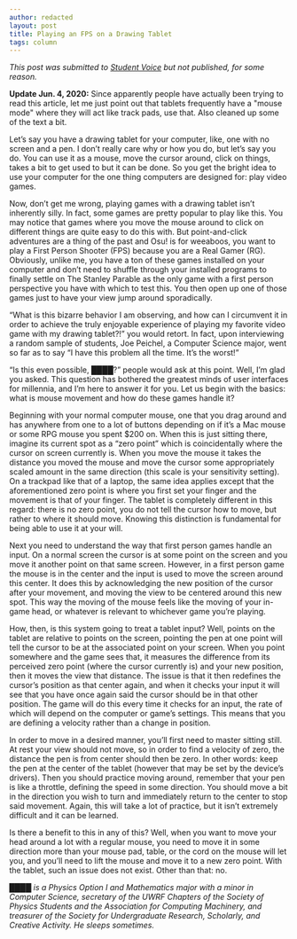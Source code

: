 ```yaml
---
author: redacted
layout: post
title: Playing an FPS on a Drawing Tablet
tags: column
---
```


*This post was submitted to [Student Voice](https://uwrfvoice.com) but not
published, for some reason.*

**Update Jun. 4, 2020:** Since apparently people have actually been trying to
read this article, let me just point out that tablets frequently have a "mouse
mode" where they will act like track pads, use that. Also cleaned up some of
the text a bit.

Let’s say you have a drawing tablet for your computer, like, one with no screen
and a pen. I don’t really care why or how you do, but let’s say you do. You can
use it as a mouse, move the cursor around, click on things, takes a bit to get
used to but it can be done. So you get the bright idea to use your computer for
the one thing computers are designed for: play video games.

Now, don’t get me wrong, playing games with a drawing tablet isn’t inherently
silly. In fact, some games are pretty popular to play like this. You may notice
that games where you move the mouse around to click on different things are
quite easy to do this with. But point-and-click adventures are a thing of the
past and Osu! is for weeaboos, you want to play a First Person Shooter (FPS)
because you are a Real Gamer (RG). Obviously, unlike me, you have a ton of these
games installed on your computer and don’t need to shuffle through your
installed programs to finally settle on The Stanley Parable as the only game
with a first person perspective you have with which to test this.  You then open
up one of those games just to have your view jump around sporadically.

“What is this bizarre behavior I am observing, and how can I circumvent it in
order to achieve the truly enjoyable experience of playing my favorite video
game with my drawing tablet?!” you would retort. In fact, upon interviewing a
random sample of students, Joe Peichel, a Computer Science major, went so far as
to say “I have this problem all the time. It’s the worst!”

“Is this even possible, ████?” people would ask at this point. Well, I’m glad
you asked. This question has bothered the greatest minds of user interfaces for
millennia, and I’m here to answer it for you. Let us begin with the basics: what
is mouse movement and how do these games handle it?

Beginning with your normal computer mouse, one that you drag around and has
anywhere from one to a lot of buttons depending on if it’s a Mac mouse or some
RPG mouse you spent $200 on. When this is just sitting there, imagine its
current spot as a “zero point” which is coincidentally where the cursor on
screen currently is. When you move the mouse it takes the distance you moved the
mouse and move the cursor some appropriately scaled amount in the same direction
(this scale is your sensitivity setting). On a trackpad like that of a laptop,
the same idea applies except that the aforementioned zero point is where you
first set your finger and the movement is that of your finger. The tablet is
completely different in this regard: there is no zero point, you do not tell the
cursor how to move, but rather to where it should move. Knowing this distinction
is fundamental for being able to use it at your will.

Next you need to understand the way that first person games handle an input. On
a normal screen the cursor is at some point on the screen and you move it
another point on that same screen. However, in a first person game the mouse is
in the center and the input is used to move the screen around this center. It
does this by acknowledging the new position of the cursor after your movement,
and moving the view to be centered around this new spot. This way the moving of
the mouse feels like the moving of your in-game head, or whatever is relevant to
whichever game you’re playing.

How, then, is this system going to treat a tablet input? Well, points on the
tablet are relative to points on the screen, pointing the pen at one point will
tell the cursor to be at the associated point on your screen. When you point
somewhere and the game sees that, it measures the difference from its perceived
zero point (where the cursor currently is) and your new position, then it moves
the view that distance. The issue is that it then redefines the cursor’s
position as that center again, and when it checks your input it will see that
you have once again said the cursor should be in that other position. The game
will do this every time it checks for an input, the rate of which will depend on
the computer or game’s settings. This means that you are defining a velocity
rather than a change in position.

In order to move in a desired manner, you’ll first need to master sitting still.
At rest your view should not move, so in order to find a velocity of zero, the
distance the pen is from center should then be zero. In other words: keep the
pen at the center of the tablet (however that may be set by the device’s
drivers). Then you should practice moving around, remember that your pen is like
a throttle, defining the speed in some direction. You should move a bit in the
direction you wish to turn and immediately return to the center to stop said
movement. Again, this will take a lot of practice, but it isn’t extremely
difficult and it can be learned.

Is there a benefit to this in any of this? Well, when you want to move your head
around a lot with a regular mouse, you need to move it in some direction more
than your mouse pad, table, or the cord on the mouse will let you, and you’ll
need to lift the mouse and move it to a new zero point. With the tablet, such an
issue does not exist. Other than that: no.

_████ is a Physics Option I and Mathematics major with a minor in Computer
Science, secretary of the UWRF Chapters of the Society of Physics Students and
the Association for Computing Machinery, and treasurer of the Society for
Undergraduate Research, Scholarly, and Creative Activity. He sleeps sometimes._
